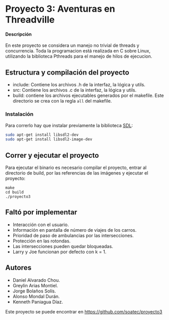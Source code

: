 # Proyecto 3: Aventuras en Threadville

#### Descripción
En este proyecto se considera un manejo no trivial de threads y
concurrencia. Toda la programacion está realizada en C sobre Linux,
utilizando la biblioteca Pthreads para el manejo de hilos de ejecucion.


## Estructura y compilación del proyecto
- include: Contiene los archivos .h de la interfaz, la lógica y utils.
- src: Contiene los archivos .c  de la interfaz, la lógica y utils.
- build: contiene los archivos ejecutables generados por el makefile. Este directorio se crea con la regla `all` del makefile.


### Instalación
Para correrlo hay que instalar previamente la biblioteca [SDL](https://www.libsdl.org/):

```bash
sudo apt-get install libsdl2-dev
sudo apt-get install libsdl2-image-dev
```

## Correr y ejecutar el proyecto
 Para ejecutar el binario es necesario compilar el proyecto, entrar al directorio de build, por las referencias de las imágenes y ejecutar el proyecto:

```
make
cd build
./proyecto3
```

## Faltó por implementar
- Interacción con el usuario.
- Información en pantalla de número de viajes de los carros.
- Prioridad de paso de ambulancias por las intersecciones.
- Protección en las rotondas.
- Las intersecciones pueden quedar bloqueadas.
- Larry y Joe funcionan por defecto con k = 1.

## Autores
- Daniel Alvarado Chou.
- Greylin Arias Montiel.
- Jorge Bolaños Solís.
- Alonso Mondal Durán.
- Kenneth Paniagua Díaz.

Este proyecto se puede encontrar en https://github.com/soatec/proyecto3

